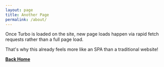 ```yaml
---
layout: page
title: Another Page
permalink: /about/
---
```


Once Turbo is loaded on the site, new page loads happen via rapid fetch requests rather than a full page load.

That's why this already feels more like an SPA than a traditional website!

**[Back Home](/)**
